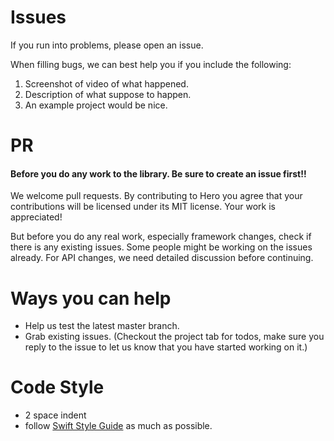 # Issues
If you run into problems, please open an issue. 

When filling bugs, we can best help you if you include the following:

1. Screenshot of video of what happened.
2. Description of what suppose to happen.
3. An example project would be nice.


# PR
#### Before you do any work to the library. Be sure to create an issue first!!

We welcome pull requests. By contributing to Hero you agree that your contributions will be licensed under its MIT license. Your work is appreciated! 

But before you do any real work, especially framework changes, check if there is any existing issues. Some people might be working on the issues already. For API changes, we need detailed discussion before continuing.

# Ways you can help
* Help us test the latest master branch.
* Grab existing issues. (Checkout the project tab for todos, make sure you reply to the issue to let us know that you have started working on it.)

# Code Style
* 2 space indent
* follow [Swift Style Guide](https://github.com/raywenderlich/swift-style-guide) as much as possible.